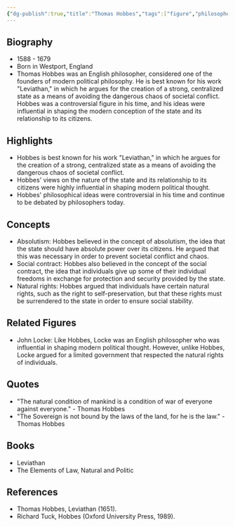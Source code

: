 ```yaml
---
{"dg-publish":true,"title":"Thomas Hobbes","tags":["figure","philosopher","political philosophy","absolutism"],"permalink":"/figures/philosophers/modern/thomas-hobbes/","dgPassFrontmatter":true}
---
```


## Biography

-   1588 - 1679
-   Born in Westport, England
-   Thomas Hobbes was an English philosopher, considered one of the founders of modern political philosophy. He is best known for his work "Leviathan," in which he argues for the creation of a strong, centralized state as a means of avoiding the dangerous chaos of societal conflict. Hobbes was a controversial figure in his time, and his ideas were influential in shaping the modern conception of the state and its relationship to its citizens.

## Highlights

-   Hobbes is best known for his work "Leviathan," in which he argues for the creation of a strong, centralized state as a means of avoiding the dangerous chaos of societal conflict.
-   Hobbes' views on the nature of the state and its relationship to its citizens were highly influential in shaping modern political thought.
-   Hobbes' philosophical ideas were controversial in his time and continue to be debated by philosophers today.

## Concepts

-   Absolutism: Hobbes believed in the concept of absolutism, the idea that the state should have absolute power over its citizens. He argued that this was necessary in order to prevent societal conflict and chaos.
-   Social contract: Hobbes also believed in the concept of the social contract, the idea that individuals give up some of their individual freedoms in exchange for protection and security provided by the state.
-   Natural rights: Hobbes argued that individuals have certain natural rights, such as the right to self-preservation, but that these rights must be surrendered to the state in order to ensure social stability.

## Related Figures

-   John Locke: Like Hobbes, Locke was an English philosopher who was influential in shaping modern political thought. However, unlike Hobbes, Locke argued for a limited government that respected the natural rights of individuals.

## Quotes

-   "The natural condition of mankind is a condition of war of everyone against everyone." - Thomas Hobbes
-   "The Sovereign is not bound by the laws of the land, for he is the law." - Thomas Hobbes

## Books

-   Leviathan
-   The Elements of Law, Natural and Politic

## References

-   Thomas Hobbes, Leviathan (1651).
-   Richard Tuck, Hobbes (Oxford University Press, 1989).